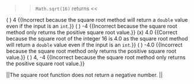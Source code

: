 >><code>Math.sqrt(16)</code> returns <<

( ) 4 {{Incorrect because the square root method will return a <code>double</code> value even if the input is an <code>int</code>.}}
( ) -4 {{Incorrect because the square root method only returns the positive square root value.}}
(x) 4.0 {{Correct because the square root of the integer 16 is 4.0 as the square root method will return a <code>double</code> value even if the input is an <code>int</code>.}}
( ) -4.0 {{Incorrect because the square root method only returns the positive square root value.}}
( ) 4, -4 {{Incorrect because the square root method only returns the positive square root value.}}

||The square root function does not return a negative number. ||
